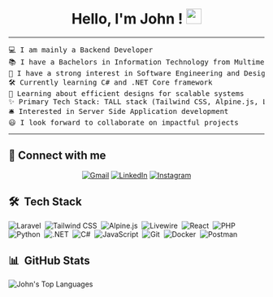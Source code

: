 <h1 align="center">
Hello, I'm John ! 
	<a href="https://github.com/KihiuJohn" target="_self">
		<img src="https://media.giphy.com/media/hvRJCLFzcasrR4ia7z/giphy.gif" width="30">
	</a>
</h1>

<hr>

<pre>
💻 I am mainly a Backend Developer
📚 I have a Bachelors in Information Technology from Multimedia University of Kenya
📝 I have a strong interest in Software Engineering and Design
🛠️ Currently learning C# and .NET Core framework
🌱 Learning about efficient designs for scalable systems
✨ Primary Tech Stack: TALL stack (Tailwind CSS, Alpine.js, Laravel, Livewire) 🎯
🛎 Interested in Server Side Application development
😃 I look forward to collaborate on impactful projects
</pre>
<hr>

## 🤝 Connect with me

<p align="center">
	<a href="mailto:kihiujohn12@gmail.com"><img img src="https://img.shields.io/badge/gmail-%23EA4335.svg?style=plastic&logo=gmail&logoColor=white" alt="Gmail"/></a>
	<a href="https://www.linkedin.com/in/john-kihiu-3481b8232/"><img src="https://img.shields.io/badge/linkedin-%230A66C2.svg?style=plastic&logo=linkedin&logoColor=white" alt="LinkedIn"/></a>
    <a href="https://www.instagram.com/_migett/"><img src="https://img.shields.io/badge/Instagram-%23E4405F.svg?style=plastic&logo=instagram&logoColor=white" alt="Instagram"/></a>
</p>

## 🛠 &nbsp;Tech Stack

![Laravel](https://img.shields.io/badge/-Laravel-05122A?style=flat&logo=laravel)&nbsp;
![Tailwind CSS](https://img.shields.io/badge/-Tailwind%20CSS-05122A?style=flat&logo=tailwind-css)&nbsp;
![Alpine.js](https://img.shields.io/badge/-Alpine.js-05122A?style=flat&logo=alpine.js)&nbsp;
![Livewire](https://img.shields.io/badge/-Livewire-05122A?style=flat&logo=livewire)&nbsp;
![React](https://img.shields.io/badge/-React-05122A?style=flat&logo=react)&nbsp;
![PHP](https://img.shields.io/badge/-PHP-05122A?style=flat&logo=php)&nbsp;
![Python](https://img.shields.io/badge/-Python-05122A?style=flat&logo=python)&nbsp;
![.NET](https://img.shields.io/badge/-.NET-05122A?style=flat&logo=dotnet)&nbsp;
![C#](https://img.shields.io/badge/-C%23-05122A?style=flat&logo=c-sharp)&nbsp;
![JavaScript](https://img.shields.io/badge/-JavaScript-05122A?style=flat&logo=javascript)&nbsp;
![Git](https://img.shields.io/badge/-Git-05122A?style=flat&logo=git)&nbsp;
![Docker](https://img.shields.io/badge/-Docker-05122A?style=flat&logo=docker)&nbsp;
![Postman](https://img.shields.io/badge/-Postman-05122A?style=flat&logo=postman)&nbsp;

## 📊 &nbsp;GitHub Stats

![John's Top Languages](https://github-readme-stats.vercel.app/api/top-langs/?username=kihiujohn&theme=darcula&show_icons=true&hide_border=true&layout=compact)
